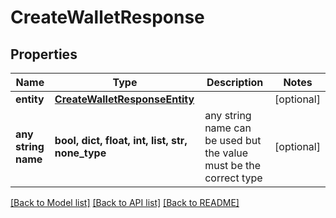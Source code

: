 # CreateWalletResponse


## Properties
Name | Type | Description | Notes
------------ | ------------- | ------------- | -------------
**entity** | [**CreateWalletResponseEntity**](CreateWalletResponseEntity.md) |  | [optional] 
**any string name** | **bool, dict, float, int, list, str, none_type** | any string name can be used but the value must be the correct type | [optional]

[[Back to Model list]](../README.md#documentation-for-models) [[Back to API list]](../README.md#documentation-for-api-endpoints) [[Back to README]](../README.md)


